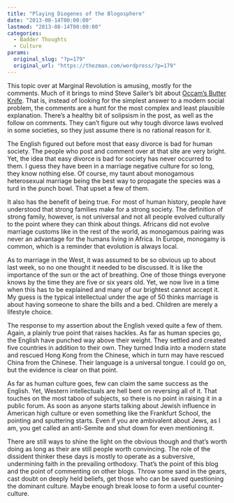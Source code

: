 ```yaml
---
title: "Playing Diogenes of the Blogosphere"
date: "2013-08-14T00:00:00"
lastmod: "2013-08-14T00:00:00"
categories:
  - Badder Thoughts
  - Culture
params:
  original_slug: "?p=179"
  original_url: "https://thezman.com/wordpress/?p=179"
---
```


This topic over at Marginal Revolution is amusing, mostly for the
comments. Much of it brings to mind Steve Sailer’s bit about <a
href="http://takimag.com/article/occams_butter_knife_steve_sailer_july_24/print#axzz2bwfZdw5O"
rel="noopener" target="_blank">Occam’s Butter Knife</a>. That is,
instead of looking for the simplest answer to a modern social problem,
the comments are a hunt for the most complex and least plausible
explanation. There’s a healthy bit of solipsism in the post, as well as
the follow on comments. They can’t figure out why tough divorce laws
evolved in some societies, so they just assume there is no rational
reason for it.

The English figured out before most that easy divorce is bad for human
society. The people who post and comment over at that site are very
bright. Yet, the idea that easy divorce is bad for society has never
occurred to them. I guess they have been in a marriage negative culture
for so long, they know nothing else. Of course, my taunt about
monogamous heterosexual marriage being the best way to propagate the
species was a turd in the punch bowl. That upset a few of them.

It also has the benefit of being true. For most of human history, people
have understood that strong families make for a strong society. The
definition of strong family, however, is not universal and not all
people evolved culturally to the point where they can think about
things. Africans did not evolve marriage customs like in the rest of the
world, as monogamous pairing was never an advantage for the humans
living in Africa. In Europe, monogamy is common, which is a reminder
that evolution is always local.

As to marriage in the West, it was assumed to be so obvious up to about
last week, so no one thought it needed to be discussed. It is like the
importance of the sun or the act of breathing. One of those things
everyone knows by the time they are five or six years old. Yet, we now
live in a time when this has to be explained and many of our brightest
cannot accept it. My guess is the typical intellectual under the age of
50 thinks marriage is about having someone to share the bills and a bed.
Children are merely a lifestyle choice.

The response to my assertion about the English vexed quite a few of
them. Again, a plainly true point that raises hackles. As far as human
species go, the English have punched way above their weight. They
settled and created five countries in addition to their own. They turned
India into a modern state and rescued Hong Kong from the Chinese, which
in turn may have rescued China from the Chinese. Their language is a
universal tongue. I could go on, but the evidence is clear on that
point.

As far as human culture goes, few can claim the same success as the
English. Yet, Western intellectuals are hell bent on reversing all of
it. That touches on the most taboo of subjects, so there is no point in
raising it in a public forum. As soon as anyone starts talking about
Jewish influence in American high culture or even something like the
Frankfurt School, the pointing and sputtering starts. Even if you are
ambivalent about Jews, as I am, you get called an anti-Semite and shut
down for even mentioning it.

There are still ways to shine the light on the obvious though and that’s
worth doing as long as their are still people worth convincing. The role
of the dissident thinker these days is mostly to operate as a
subversive, undermining faith in the prevailing orthodoxy. That’s the
point of this blog and the point of commenting on other blogs. Throw
some sand in the gears, cast doubt on deeply held beliefs, get those who
can be saved questioning the dominant culture. Maybe enough break loose
to form a useful counter-culture.

 

